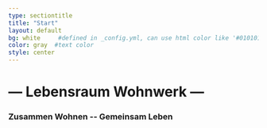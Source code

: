 ```yaml
---
type: sectiontitle
title: "Start"
layout: default
bg: white     #defined in _config.yml, can use html color like '#010101'
color: gray  #text color
style: center
---
```


# — Lebensraum Wohnwerk —

### Zusammen Wohnen -- Gemeinsam Leben


<!--img src="img/Wohnwerk.svg" width="500px"/>-->

